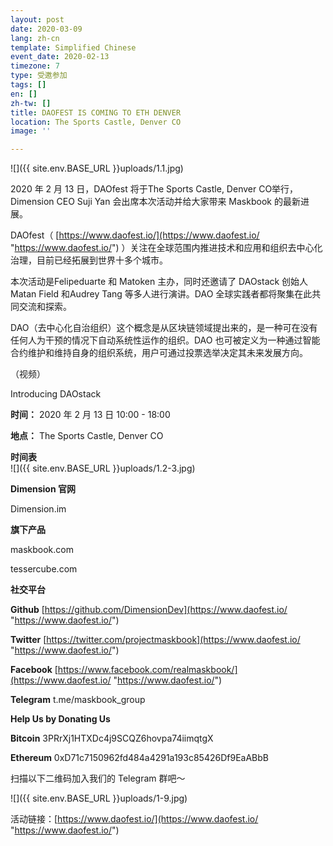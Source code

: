 ```yaml
---
layout: post
date: 2020-03-09
lang: zh-cn
template: Simplified Chinese
event_date: 2020-02-13
timezone: 7
type: 受邀参加
tags: []
en: []
zh-tw: []
title: DAOFEST IS COMING TO ETH DENVER
location: The Sports Castle, Denver CO
image: ''

---
```

![]({{ site.env.BASE_URL }}uploads/1.1.jpg)

2020 年 2 月 13 日，DAOfest 将于The Sports Castle, Denver CO举行，Dimension CEO Suji Yan 会出席本次活动并给大家带来 Maskbook 的最新进展。

DAOfest（ [https://www.daofest.io/](https://www.daofest.io/ "https://www.daofest.io/") ）关注在全球范围内推进技术和应用和组织去中心化治理，目前已经拓展到世界十多个城市。

本次活动是Felipeduarte 和 Matoken 主办，同时还邀请了 DAOstack 创始人 Matan Field 和Audrey Tang 等多人进行演讲。DAO 全球实践者都将聚集在此共同交流和探索。

DAO（去中心化自治组织）这个概念是从区块链领域提出来的，是一种可在没有任何人为干预的情况下自动系统性运作的组织。DAO 也可被定义为一种通过智能合约维护和维持自身的组织系统，用户可通过投票选举决定其未来发展方向。

（视频）

Introducing DAOstack

**时间：**
2020 年 2 月 13 日
10:00 - 18:00

**地点：**
The Sports Castle, Denver CO

**时间表**  
![]({{ site.env.BASE_URL }}uploads/1.2-3.jpg)

**Dimension 官网**

Dimension.im

**旗下产品**

maskbook.com

tessercube.com

**社交平台**

**Github** [https://github.com/DimensionDev](https://www.daofest.io/ "https://www.daofest.io/")

**Twitter** [https://twitter.com/projectmaskbook](https://www.daofest.io/ "https://www.daofest.io/")

**Facebook** [https://www.facebook.com/realmaskbook/](https://www.daofest.io/ "https://www.daofest.io/")

**Telegram** t.me/maskbook_group

**Help Us by Donating Us**

**Bitcoin** 3PRrXj1HTXDc4j9SCQZ6hovpa74iimqtgX

**Ethereum** 0xD71c7150962fd484a4291a193c85426Df9EaABbB

扫描以下二维码加入我们的 Telegram 群吧～

![]({{ site.env.BASE_URL }}uploads/1-9.jpg)

活动链接：[https://www.daofest.io/](https://www.daofest.io/ "https://www.daofest.io/")
